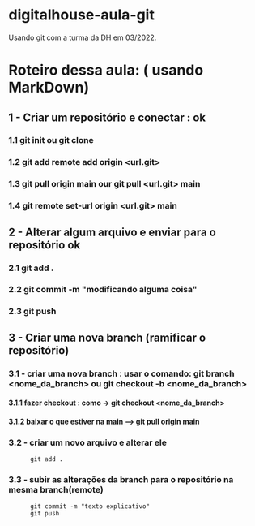 # digitalhouse-aula-git

Usando git com a turma da DH em 03/2022.

# Roteiro dessa aula: ( usando MarkDown)

## 1 - Criar um repositório e conectar : ok

### 1.1 git init ou git clone

### 1.2 git add remote add origin <url.git>

### 1.3 git pull origin main our git pull <url.git> main

### 1.4 git remote set-url origin <url.git> main

## 2 - Alterar algum arquivo e enviar para o repositório ok

### 2.1 git add .

### 2.2 git commit -m "modificando alguma coisa"

### 2.3 git push

## 3 - Criar uma nova branch (ramificar o repositório)

### 3.1 - criar uma nova branch : usar o comando: git branch <nome_da_branch> ou git checkout -b <nome_da_branch>

#### 3.1.1 fazer checkout : como -> git checkout <nome_da_branch>

#### 3.1.2 baixar o que estiver na main --> git pull origin main

### 3.2 - criar um novo arquivo e alterar ele

          git add .

### 3.3 - subir as alterações da branch para o repositório na mesma branch(remote)

          git commit -m "texto explicativo"
          git push
